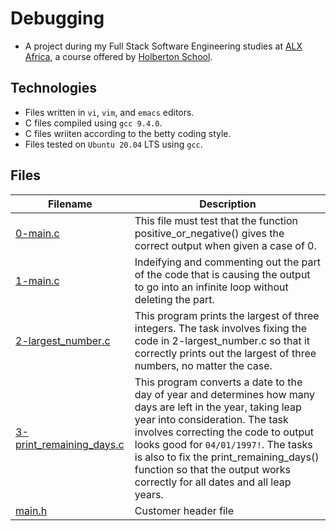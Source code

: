 # Debugging

- A project during my Full Stack Software Engineering studies at [ALX Africa](https://www.alxafrica.com/software-engineering-2022/), a course offered by [Holberton School](https://www.holbertonschool.com/). 

## Technologies 

- Files written in ```vi```, ```vim```, and ```emacs``` editors. 
- C files compiled using ```gcc 9.4.0```.
- C files wriiten according to the betty coding style.
- Files tested on ```Ubuntu 20.04```  LTS using ```gcc```.

## Files

| Filename  | Description |
| ---  | --- |
|[0-main.c](0-main.c)| This file must test that the function positive_or_negative() gives the correct output when given a case of 0.|
|[1-main.c](1-main.c)|Indeifying and commenting out the part of the code that is causing the output to go into an infinite loop without deleting the part.|
|[2-largest_number.c](2-largest_number.c)|This program prints the largest of three integers. The task involves fixing the code in 2-largest_number.c so that it correctly prints out the largest of three numbers, no matter the case.|
|[3-print_remaining_days.c](3-print_remaining_days.c)|This program converts a date to the day of year and determines how many days are left in the year, taking leap year into consideration. The task involves correcting the code to output looks good for ```04/01/1997!```. The tasks is also to fix the print_remaining_days() function so that the output works correctly for all dates and all leap years.|
|[main.h](main.h)|Customer header file|
